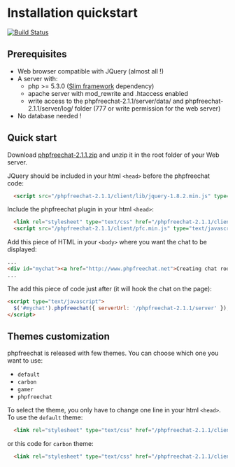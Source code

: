 # Installation quickstart

[![Build Status](https://travis-ci.org/kerphi/phpfreechat.png?branch=master)](https://travis-ci.org/kerphi/phpfreechat)

## Prerequisites

  * Web browser compatible with JQuery (almost all !)
  * A server with:
    * php >= 5.3.0 ([Slim framework](https://github.com/codeguy/Slim/blob/master/README.markdown#system-requirements) dependency)
    * apache server with mod_rewrite and .htaccess enabled
    * write access to the phpfreechat-2.1.1/server/data/ and phpfreechat-2.1.1/server/log/ folder (777 or write permission for the web server)
  * No database needed !

## Quick start

Download [phpfreechat-2.1.1.zip](http://www.phpfreechat.net/download) and unzip it in the root folder of your Web server.

JQuery should be included in your html `<head>` before the phpfreechat code:
```html
  <script src="/phpfreechat-2.1.1/client/lib/jquery-1.8.2.min.js" type="text/javascript"></script>
```

Include the phpfreechat plugin in your html `<head>`:
```html
  <link rel="stylesheet" type="text/css" href="/phpfreechat-2.1.1/client/themes/default/jquery.phpfreechat.min.css" />
  <script src="/phpfreechat-2.1.1/client/pfc.min.js" type="text/javascript"></script>
```

Add this piece of HTML in your `<body>` where you want the chat to be displayed:
```html
...
<div id="mychat"><a href="http://www.phpfreechat.net">Creating chat rooms everywhere - phpFreeChat</a></div>
...
```

The add this piece of code just after (it will hook the chat on the page):
```html
<script type="text/javascript">
  $('#mychat').phpfreechat({ serverUrl: '/phpfreechat-2.1.1/server' });
</script>
```

## Themes customization

phpfreechat is released with few themes. You can choose which one you want to use:

* `default`
* `carbon`
* `gamer`
* `phpfreechat`

To select the theme, you only have to change one line in your html `<head>`. To use the `default` theme:
```html
  <link rel="stylesheet" type="text/css" href="/phpfreechat-2.1.1/client/themes/default/jquery.phpfreechat.min.css" />
```
or this code for `carbon` theme:
```html
  <link rel="stylesheet" type="text/css" href="/phpfreechat-2.1.1/client/themes/carbon/jquery.phpfreechat.min.css" />
```
